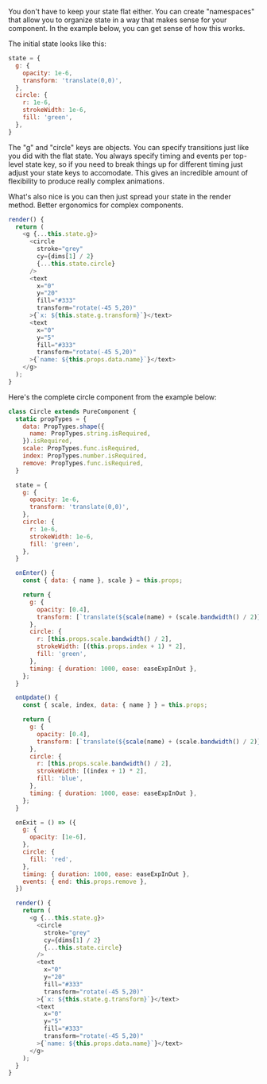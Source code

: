 You don't have to keep your state flat either.
You can create "namespaces" that allow you to organize state in a way that makes sense for your component. In the example below, you can get sense of how this works.

The initial state looks like this:
```js
state = {
  g: {
    opacity: 1e-6,
    transform: 'translate(0,0)',
  },
  circle: {
    r: 1e-6,
    strokeWidth: 1e-6,
    fill: 'green',
  },
}
```
The "g" and "circle" keys are objects.  You can specify transitions just like you did with the flat state.
You always specify timing and events per top-level state key, so if you need to break things up for different timing just adjust your state keys to accomodate.
This gives an incredible amount of flexibility to produce really complex animations.

What's also nice is you can then just spread your state in the render method.  Better ergonomics for complex components.
```js
render() {
  return (
    <g {...this.state.g}>
      <circle
        stroke="grey"
        cy={dims[1] / 2}
        {...this.state.circle}
      />
      <text
        x="0"
        y="20"
        fill="#333"
        transform="rotate(-45 5,20)"
      >{`x: ${this.state.g.transform}`}</text>
      <text
        x="0"
        y="5"
        fill="#333"
        transform="rotate(-45 5,20)"
      >{`name: ${this.props.data.name}`}</text>
    </g>
  );
}
```

Here's the complete circle component from the example below:
```js
class Circle extends PureComponent {
  static propTypes = {
    data: PropTypes.shape({
      name: PropTypes.string.isRequired,
    }).isRequired,
    scale: PropTypes.func.isRequired,
    index: PropTypes.number.isRequired,
    remove: PropTypes.func.isRequired,
  }

  state = {
    g: {
      opacity: 1e-6,
      transform: 'translate(0,0)',
    },
    circle: {
      r: 1e-6,
      strokeWidth: 1e-6,
      fill: 'green',
    },
  }

  onEnter() {
    const { data: { name }, scale } = this.props;

    return {
      g: {
        opacity: [0.4],
        transform: [`translate(${scale(name) + (scale.bandwidth() / 2)},0)`],
      },
      circle: {
        r: [this.props.scale.bandwidth() / 2],
        strokeWidth: [(this.props.index + 1) * 2],
        fill: 'green',
      },
      timing: { duration: 1000, ease: easeExpInOut },
    };
  }

  onUpdate() {
    const { scale, index, data: { name } } = this.props;

    return {
      g: {
        opacity: [0.4],
        transform: [`translate(${scale(name) + (scale.bandwidth() / 2)},0)`],
      },
      circle: {
        r: [this.props.scale.bandwidth() / 2],
        strokeWidth: [(index + 1) * 2],
        fill: 'blue',
      },
      timing: { duration: 1000, ease: easeExpInOut },
    };
  }

  onExit = () => ({
    g: {
      opacity: [1e-6],
    },
    circle: {
      fill: 'red',
    },
    timing: { duration: 1000, ease: easeExpInOut },
    events: { end: this.props.remove },
  })

  render() {
    return (
      <g {...this.state.g}>
        <circle
          stroke="grey"
          cy={dims[1] / 2}
          {...this.state.circle}
        />
        <text
          x="0"
          y="20"
          fill="#333"
          transform="rotate(-45 5,20)"
        >{`x: ${this.state.g.transform}`}</text>
        <text
          x="0"
          y="5"
          fill="#333"
          transform="rotate(-45 5,20)"
        >{`name: ${this.props.data.name}`}</text>
      </g>
    );
  }
}
```
